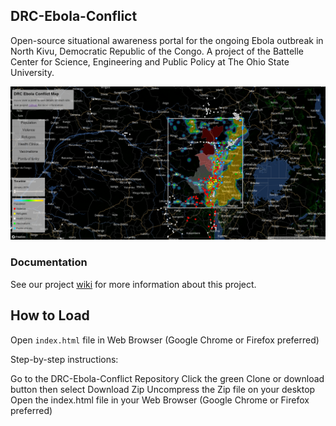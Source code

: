 ## DRC-Ebola-Conflict
Open-source situational awareness portal for the ongoing Ebola outbreak in North Kivu, Democratic Republic of the Congo. A project of the Battelle Center for Science, Engineering and Public Policy at The Ohio State University.

![](https://github.com/OSU-Battelle-Center/DRC-Ebola-Conflict/blob/master/Images/most_recent_master.png)

### Documentation
See our project [wiki](https://github.com/OSU-Battelle-Center/DRC-Ebola-Conflict/wiki) for more information about this project.

## How to Load
Open `index.html` file in Web Browser (Google Chrome or Firefox preferred)

Step-by-step instructions:

Go to the DRC-Ebola-Conflict Repository
Click the green Clone or download button then select Download Zip
Uncompress the Zip file on your desktop
Open the index.html file in your Web Browser (Google Chrome or Firefox preferred)

